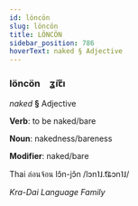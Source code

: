 ```yaml
---
id: löncön
slug: löncön
title: LÖNCÖN
sidebar_position: 786
hoverText: naked § Adjective
---
```


### löncön&emsp;<span kind="abugida">ʓ̃ıꞇ̃ı</span>

*naked* **§** Adjective

**Verb**: to be naked/bare

**Noun**: nakedness/bareness

**Modifier**: naked/bare

Thai ล่อนจ้อน lɔ̂n-jɔ̂n /lɔn˥˩.t͡ɕɔn˥˩/

*Kra-Dai Language Family*
